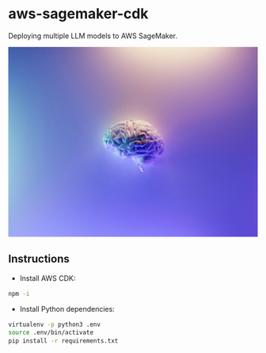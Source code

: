 # aws-sagemaker-cdk
Deploying multiple LLM models to AWS SageMaker.

![wallpaper.jpg](wallpaper.jpg)

## Instructions

* Install AWS CDK:

```bash
npm -i
```

* Install Python dependencies:

```bash
virtualenv -p python3 .env
source .env/bin/activate
pip install -r requirements.txt
```
